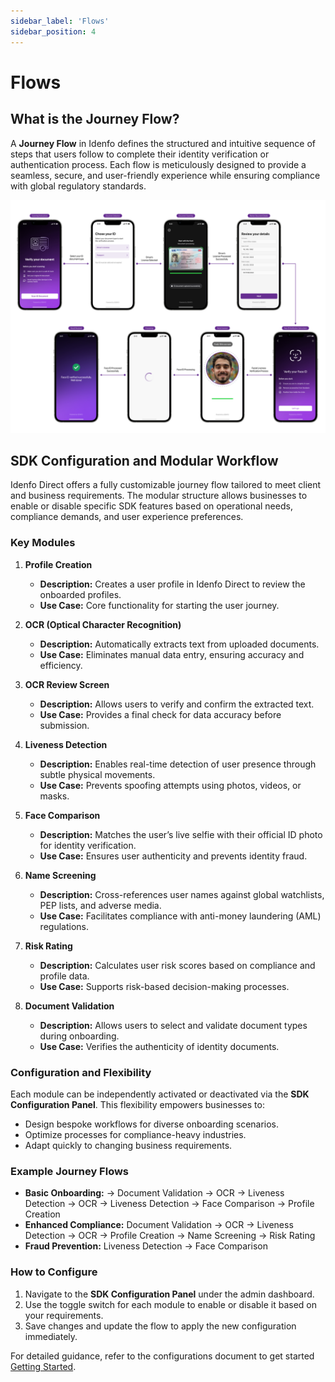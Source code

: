 ```yaml
---
sidebar_label: 'Flows'
sidebar_position: 4
---
```


# Flows


## What is the Journey Flow?

A **Journey Flow** in Idenfo defines the structured and intuitive sequence of steps that users follow to complete their identity verification or authentication process. Each flow is meticulously designed to provide a seamless, secure, and user-friendly experience while ensuring compliance with global regulatory standards.

![My Image](../static/img/idv-sdk-flow-resize.png)

## SDK Configuration and Modular Workflow  
Idenfo Direct offers a fully customizable journey flow tailored to meet client and business requirements. The modular structure allows businesses to enable or disable specific SDK features based on operational needs, compliance demands, and user experience preferences. 

### Key Modules 
1. **Profile Creation**  
   - **Description:** Creates a user profile in Idenfo Direct to review the onboarded profiles.  
   - **Use Case:** Core functionality for starting the user journey.  
2. **OCR (Optical Character Recognition)**  
   - **Description:** Automatically extracts text from uploaded documents.  
   - **Use Case:** Eliminates manual data entry, ensuring accuracy and efficiency.  

3. **OCR Review Screen**  
   - **Description:** Allows users to verify and confirm the extracted text.  
   - **Use Case:** Provides a final check for data accuracy before submission.  

4. **Liveness Detection**  
   - **Description:** Enables real-time detection of user presence through subtle physical movements.  
   - **Use Case:** Prevents spoofing attempts using photos, videos, or masks.  

5. **Face Comparison**  
   - **Description:** Matches the user’s live selfie with their official ID photo for identity verification.  
   - **Use Case:** Ensures user authenticity and prevents identity fraud.  

6. **Name Screening**  
   - **Description:** Cross-references user names against global watchlists, PEP lists, and adverse media.  
   - **Use Case:** Facilitates compliance with anti-money laundering (AML) regulations.  

7. **Risk Rating**  
   - **Description:** Calculates user risk scores based on compliance and profile data.  
   - **Use Case:** Supports risk-based decision-making processes.  

8. **Document Validation**  
   - **Description:** Allows users to select and validate document types during onboarding.  
   - **Use Case:** Verifies the authenticity of identity documents.  

### Configuration and Flexibility  

Each module can be independently activated or deactivated via the **SDK Configuration Panel**. This flexibility empowers businesses to:  
- Design bespoke workflows for diverse onboarding scenarios.  
- Optimize processes for compliance-heavy industries.  
- Adapt quickly to changing business requirements.  

### Example Journey Flows  

- **Basic Onboarding:**  → Document Validation → OCR → Liveness Detection → OCR → Liveness Detection → Face Comparison → Profile Creation 
- **Enhanced Compliance:** Document Validation → OCR → Liveness Detection → OCR → Profile Creation → Name Screening → Risk Rating
- **Fraud Prevention:** Liveness Detection → Face Comparison 

### How to Configure  

1. Navigate to the **SDK Configuration Panel** under the admin dashboard.  
2. Use the toggle switch for each module to enable or disable it based on your requirements.  
3. Save changes and update the flow to apply the new configuration immediately.  

For detailed guidance, refer to the configurations document to get started [Getting Started](./getting-started/journey-flow.md).

